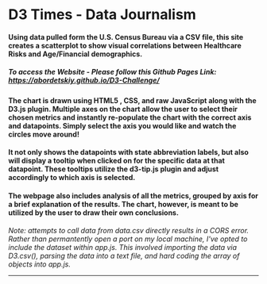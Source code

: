 # D3 Times - Data Journalism

#### Using data pulled form the U.S. Census Bureau via a CSV file, this site creates a scatterplot to show visual correlations between Healthcare Risks and Age/Financial demographics.

##### To access the Website - Please follow this Github Pages Link: https://abordetskiy.github.io/D3-Challenge/

#### The chart is drawn using HTML5 , CSS, and raw JavaScript along with the D3.js plugin. Multiple axes on the chart allow the user to select their chosen metrics and instantly re-populate the chart with the correct axis and datapoints. Simply select the axis you would like and watch the circles move around! 

#### It not only shows the datapoints with state abbreviation labels, but also will display a tooltip when clicked on for the specific data at that datapoint. These tooltips utilize the d3-tip.js plugin and adjust accordingly to which axis is selected.

#### The webpage also includes analysis of all the metrics, grouped by axis for a brief explanation of the results. The chart, however, is meant to be utilized by the user to draw their own conclusions.

*Note: attempts to call data from data.csv directly results in a CORS error. Rather than permantently open a port on my local machine, I've opted to include the dataset within app.js. This involved importing the data via D3.csv(), parsing the data into a text file, and hard coding the array of objects into app.js.*

-----